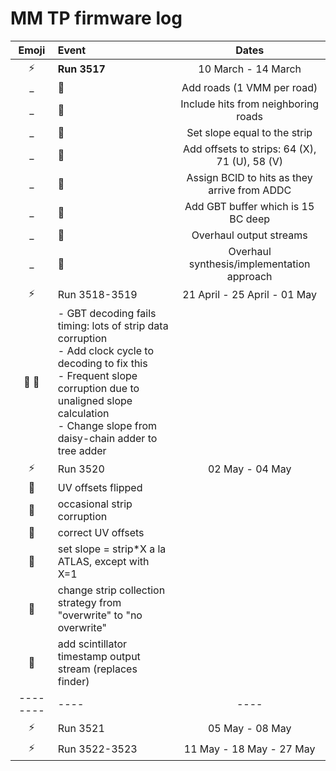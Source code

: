 MM TP firmware log
==================

Emoji          | Event         | Dates
:-------------:| :------------ |:-------:
:zap:    | **Run 3517**  | 10 March - 14 March
_ | :wrench: | Add roads (1 VMM per road)
_ | :wrench: | Include hits from neighboring roads
_ | :wrench: | Set slope equal to the strip
_ | :wrench: | Add offsets to strips: 64 (X), 71 (U), 58 (V)
_ | :wrench: | Assign BCID to hits as they arrive from ADDC
_ | :wrench: | Add GBT buffer which is 15 BC deep
_ | :wrench: | Overhaul output streams
_ | :wrench: | Overhaul synthesis/implementation approach
| :zap:   | Run 3518-3519 | 21 April - 25 April - 01 May
:ant: :wrench: | - GBT decoding fails timing: lots of strip data corruption <br>- Add clock cycle to decoding to fix this <br>- Frequent slope corruption due to unaligned slope calculation <br>- Change slope from daisy-chain adder to tree adder | 
:zap:    | Run 3520      | 02 May - 04 May
:ant:    | UV offsets flipped | 
:ant:    | occasional strip corruption |
:wrench: | correct UV offsets |
:wrench: | set slope = strip*X a la ATLAS, except with X=1 |
:wrench: | change strip collection strategy from "overwrite" to "no overwrite" |
:wrench: | add scintillator timestamp output stream (replaces finder) | 
-------- | ---- | ----
:zap: | Run 3521      | 05 May - 08 May
:zap: | Run 3522-3523 | 11 May - 18 May - 27 May


